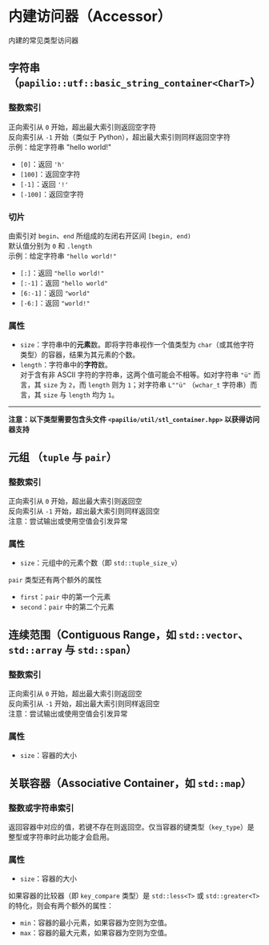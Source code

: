 # 内建访问器（Accessor）
内建的常见类型访问器

## 字符串（`papilio::utf::basic_string_container<CharT>`）
### 整数索引
正向索引从 `0` 开始，超出最大索引则返回空字符  
反向索引从 `-1` 开始（类似于 Python），超出最大索引则同样返回空字符  
示例：给定字符串 "hello world!" 
- `[0]`：返回 `'h'`
- `[100]`：返回空字符
- `[-1]`：返回 `'!'`
- `[-100]`：返回空字符

### 切片
由索引对 `begin`、`end` 所组成的左闭右开区间 `[begin, end)`  
默认值分别为 `0` 和 `.length`  
示例：给定字符串 `"hello world!"`

- `[:]`：返回 `"hello world!"`
-  `[:-1]`：返回 `"hello world"`
-  `[6:-1]`：返回 `"world"`
-  `[-6:]`：返回 `"world!"`

### 属性
- `size`：字符串中的**元素**数。即将字符串视作一个值类型为 `char`（或其他字符类型）的容器，结果为其元素的个数。
- `length`：字符串中的**字符**数。  
对于含有非 ASCII 字符的字符串，这两个值可能会不相等。如对字符串 `"ü"` 而言，其 `size` 为 `2`，而 `length` 则为 `1`；对字符串 `L""ü"` （`wchar_t` 字符串）而言，其 `size` 与 `length` 均为 `1`。

---
**注意：以下类型需要包含头文件 `<papilio/util/stl_container.hpp>` 以获得访问器支持**

## 元组 （`tuple` 与 `pair`）
### 整数索引
正向索引从 `0` 开始，超出最大索引则返回空  
反向索引从 `-1` 开始，超出最大索引则同样返回空  
注意：尝试输出或使用空值会引发异常

### 属性
- `size`：元组中的元素个数（即 `std::tuple_size_v`）

`pair` 类型还有两个额外的属性  
- `first`：`pair` 中的第一个元素
- `second`：`pair` 中的第二个元素

## 连续范围（Contiguous Range，如 `std::vector`、`std::array` 与 `std::span`）
### 整数索引
正向索引从 `0` 开始，超出最大索引则返回空  
反向索引从 `-1` 开始，超出最大索引则同样返回空  
注意：尝试输出或使用空值会引发异常

### 属性
- `size`：容器的大小

## 关联容器（Associative Container，如 `std::map`）
### 整数或字符串索引
返回容器中对应的值，若键不存在则返回空。仅当容器的键类型（`key_type`）是整型或字符串时此功能才会启用。  

### 属性
- `size`：容器的大小

如果容器的比较器（即 `key_compare` 类型）是 `std::less<T>` 或 `std::greater<T>` 的特化，则会有两个额外的属性：
- `min`：容器的最小元素，如果容器为空则为空值。
- `max`：容器的最大元素，如果容器为空则为空值。
